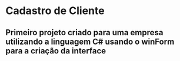 # Cadastro de Cliente

## Primeiro projeto criado para uma empresa utilizando a linguagem C# usando o winForm para a criação da interface
